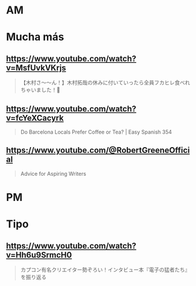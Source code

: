 # AM
# Mucha más

## https://www.youtube.com/watch?v=MsfUvkVKrjs 

> 【木村さ〜〜ん！】木村拓哉の休みに付いていったら全員フカヒレ食べれちゃいました！🥳 

## https://www.youtube.com/watch?v=fcYeXCacyrk

> Do Barcelona Locals Prefer Coffee or Tea? | Easy Spanish 354 

## https://www.youtube.com/@RobertGreeneOfficial

> Advice for Aspiring Writers 

# PM

# Tipo

## https://www.youtube.com/watch?v=Hh6u9SrmcH0

> カプコン有名クリエイター勢ぞろい！インタビュー本『電子の猛者たち』を振り返る 
